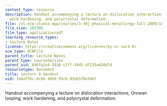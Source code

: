 ```yaml
---
content_type: resource
description: Handout accompanying a lecture on dislocation interactions, Orowan looping,
  work hardening, and polycrystal deformation.
file: /ol-ocw-studio-app/courses/3-40j-physical-metallurgy-fall-2009/1d4af7bc8c66405095cb03eb5f0e34b7_MIT3_40JF09_fig08.pdf
file_size: 163305
file_type: application/pdf
learning_resource_types:
- Lecture Notes
license: https://creativecommons.org/licenses/by-nc-sa/4.0/
ocw_type: OCWFile
parent_title: Lecture Notes
parent_type: CourseSection
parent_uid: 646fa2c6-5410-c2ff-34d5-df235ad10d7d
resourcetype: Document
title: Lecture 8 Handout
uid: 1d4af7bc-8c66-4050-95cb-03eb5f0e34b7
---
```

Handout accompanying a lecture on dislocation interactions, Orowan looping, work hardening, and polycrystal deformation.